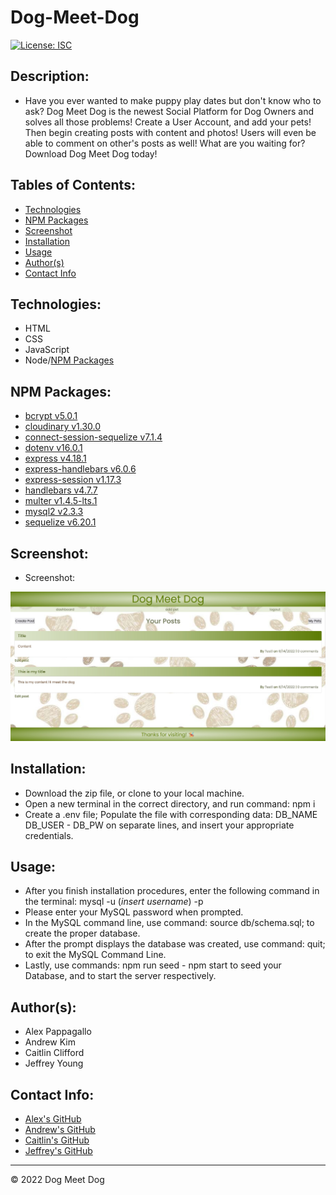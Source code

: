 # Dog-Meet-Dog

[![License: ISC](https://img.shields.io/badge/License-ISC-blue.svg)](https://opensource.org/licenses/ISC)

## Description:
* Have you ever wanted to make puppy play dates but don't know who to ask? Dog Meet Dog is the newest Social Platform for Dog Owners and solves all those problems! Create a User Account, and add your pets! Then begin creating posts with content and photos! Users will even be able to comment on other's posts as well! What are you waiting for? Download Dog Meet Dog today!

## Tables of Contents:
* [Technologies](#technologies)
* [NPM Packages](#npm-packages)
* [Screenshot](#screenshot)
* [Installation](#installation)
* [Usage](#usage)
* [Author(s)](#authors)
* [Contact Info](#contact-info)

## Technologies:
* HTML
* CSS
* JavaScript
* Node/[NPM Packages](#npm-packages)

## NPM Packages:
* [bcrypt v5.0.1](https://www.npmjs.com/package/bcrypt)
* [cloudinary v1.30.0](https://www.npmjs.com/package/cloudinary)
* [connect-session-sequelize v7.1.4](https://www.npmjs.com/package/connect-session-sequelize)
* [dotenv v16.0.1](https://www.npmjs.com/package/dotenv)
* [express v4.18.1](https://www.npmjs.com/package/express)
* [express-handlebars v6.0.6](https://www.npmjs.com/package/express-handlebars)
* [express-session v1.17.3](https://www.npmjs.com/package/express-session)
* [handlebars v4.7.7](https://www.npmjs.com/package/handlebars)
* [multer v1.4.5-lts.1](https://www.npmjs.com/package/multer)
* [mysql2 v2.3.3](https://www.npmjs.com/package/mysql2)
* [sequelize v6.20.1](https://www.npmjs.com/package/sequelize)

## Screenshot:
* Screenshot:

![This is the home page for the Dog Meet Dog Application!](/public/images/screenshot.jpg)


## Installation:
* Download the zip file, or clone to your local machine.
* Open a new terminal in the correct directory, and run command: npm i
* Create a .env file; Populate the file with corresponding data: DB_NAME DB_USER - DB_PW  on separate lines, and insert your appropriate credentials.

## Usage:
* After you finish installation procedures, enter the following command in the terminal: mysql -u (*insert username*) -p
* Please enter your MySQL password when prompted.
* In the MySQL command line, use command: source db/schema.sql; to create the proper database.
* After the prompt displays the database was created, use command: quit; to exit the MySQL Command Line.
* Lastly, use commands: npm run seed - npm start to seed your Database, and to start the server respectively.

## Author(s):
* Alex Pappagallo 
* Andrew Kim
* Caitlin Clifford
* Jeffrey Young

## Contact Info:
* [Alex's GitHub](https://github.com/AlexPap1)
* [Andrew's GitHub](https://github.com/AndrewKim123)
* [Caitlin's GitHub](https://github.com/cmc496)
* [Jeffrey's GitHub](https://github.com/jeffymiyoung)

---
© 2022 Dog Meet Dog